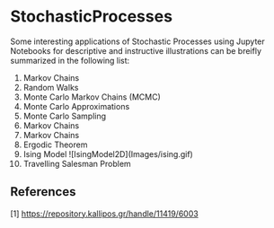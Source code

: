 # StochasticProcesses
Some interesting applications of Stochastic Processes using Jupyter Notebooks for descriptive and instructive illustrations can be breifly summarized in the following list:
<OL>
  <LI>Markov Chains</LI>
  <LI>Random Walks</LI>
  <LI>Monte Carlo Markov Chains (MCMC)</LI>
  <LI>Monte Carlo Approximations</LI>
  <LI>Monte Carlo Sampling</LI>
  <LI>Markov Chains</LI>
  <LI>Markov Chains</LI>
  <LI>Ergodic Theorem</LI>
  <LI>Ising Model ![IsingModel2D](Images/ising.gif)</LI>
  <LI>Travelling Salesman Problem</LI>
</OL>

## References
[1] https://repository.kallipos.gr/handle/11419/6003
